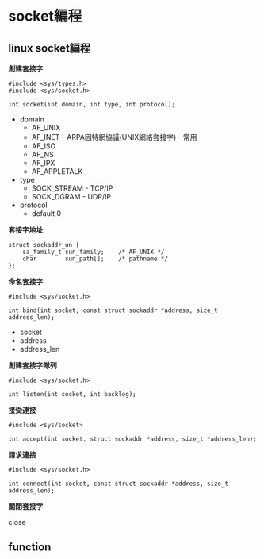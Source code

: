 # socket編程


## linux socket編程

**創建套接字**

```
#include <sys/types.h>
#include <sys/socket.h>

int socket(int domain, int type, int protocol);

```

* domain
    * AF_UNIX
    * AF_INET - ARPA因特網協議(UNIX網絡套接字)　常用
    * AF_ISO
    * AF_NS
    * AF_IPX
    * AF_APPLETALK
* type
    * SOCK_STREAM  - TCP/IP
    * SOCK_DGRAM   - UDP/IP
* protocol
    * default 0

**套接字地址**

```
struct sockaddr_un {
    sa_family_t sun_family;    /* AF_UNIX */
    char        sun_path[];    /* pathname */
};
```

**命名套接字**

```
#include <sys/socket.h>

int bind(int socket, const struct sockaddr *address, size_t address_len);

```

* socket
* address
* address_len

**創建套接字隊列**

```
#include <sys/socket.h>

int listen(int socket, int backlog);
```


**接受連接**

```
#include <sys/socket>

int accept(int socket, struct sockaddr *address, size_t *address_len);
```

**請求連接**

```
#include <sys/socket.h>

int connect(int socket, const struct sockaddr *address, size_t address_len);
```

**關閉套接字**

close

## function

#### 



